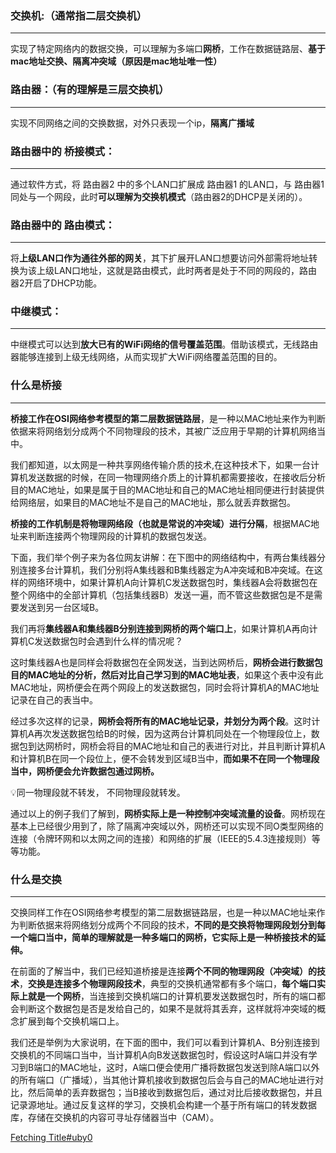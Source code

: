 ### 交换机:（通常指二层交换机）
---
实现了特定网络内的数据交换，可以理解为多端口**网桥**，工作在数据链路层、**基于mac地址交换、隔离冲突域（原因是mac地址唯一性）**

### 路由器：（有的理解是三层交换机）
---
实现不同网络之间的交换数据，对外只表现一个ip，**隔离广播域**

### 路由器中的 桥接模式：
---
通过软件方式，将 路由器2 中的多个LAN口扩展成 路由器1 的LAN口，与 路由器1 同处与一个网段，此时**可以理解为交换机模式**（路由器2的DHCP是关闭的）。

### 路由器中的 路由模式：
---
将**上级LAN口作为通往外部的网关**，其下扩展开LAN口想要访问外部需将地址转换为该上级LAN口地址，这就是路由模式，此时两者是处于不同的网段的，路由器2开启了DHCP功能。

### 中继模式：
---
中继模式可以达到**放大已有的WiFi网络的信号覆盖范围**。借助该模式，无线路由器能够连接到上级无线网络，从而实现扩大WiFi网络覆盖范围的目的。


### 什么是桥接
---
**桥接工作在OSI网络参考模型的第二层数据链路层**，是一种以MAC地址来作为判断依据来将网络划分成两个不同物理段的技术，其被广泛应用于早期的计算机网络当中。

我们都知道，以太网是一种共享网络传输介质的技术,在这种技术下，如果一台计算机发送数据的时候，在同一物理网络介质上的计算机都需要接收，在接收后分析目的MAC地址，如果是属于目的MAC地址和自己的MAC地址相同便进行封装提供给网络层，如果目的MAC地址不是自己的MAC地址，那么就丢弃数据包。

**桥接的工作机制是将物理网络段（也就是常说的冲突域）进行分隔**，根据MAC地址来判断连接两个物理网段的计算机的数据包发送。

下面，我们举个例子来为各位网友讲解：在下图中的网络结构中，有两台集线器分别连接多台计算机，我们分别将A集线器和B集线器定为A冲突域和B冲突域。在这样的网络环境中，如果计算机A向计算机C发送数据包时，集线器A会将数据包在整个网络中的全部计算机（包括集线器B）发送一遍，而不管这些数据包是不是需要发送到另一台区域B。

我们再将**集线器A和集线器B分别连接到网桥的两个端口上**，如果计算机A再向计算机C发送数据包时会遇到什么样的情况呢？

这时集线器A也是同样会将数据包在全网发送，当到达网桥后，**网桥会进行数据包目的MAC地址的分析，然后对比自己学习到的MAC地址表**，如果这个表中没有此MAC地址，网桥便会在两个网段上的发送数据包，同时会将计算机A的MAC地址记录在自己的表当中。

经过多次这样的记录，**网桥会将所有的MAC地址记录，并划分为两个段**。这时计算机A再次发送数据包给B的时候，因为这两台计算机同处在一个物理段位上，数据包到达网桥时，网桥会将目的MAC地址和自己的表进行对比，并且判断计算机A和计算机B在同一个段位上，便不会转发到区域B当中，**而如果不在同一个物理段当中，网桥便会允许数据包通过网桥。**

💡同一物理段就不转发， 不同物理段就转发。

通过以上的例子我们了解到，**网桥实际上是一种控制冲突域流量的设备**。网桥现在基本上已经很少用到了，除了隔离冲突域以外，网桥还可以实现不同O类型网络的连接（令牌环网和以太网之间的连接）和网络的扩展（IEEE的5.4.3连接规则）等等功能。

### 什么是交换
---
交换同样工作在OSI网络参考模型的第二层数据链路层，也是一种以MAC地址来作为判断依据来将网络划分成两个不同段的技术，**不同的是交换将物理网段划分到每一个端口当中，简单的理解就是一种多端口的网桥，它实际上是一种桥接技术的延伸。**

在前面的了解当中，我们已经知道桥接是连接**两个不同的物理网段（冲突域）的技术**，**交换是连接多个物理网段技术**，典型的交换机通常都有多个端口，**每个端口实际上就是一个网桥**，当连接到交换机端口的计算机要发送数据包时，所有的端口都会判断这个数据包是否是发给自己的，如果不是就将其丢弃，这样就将冲突域的概念扩展到每个交换机端口上。

我们还是举例为大家说明，在下面的图中，我们可以看到计算机A、B分别连接到交换机的不同端口当中，当计算机A向B发送数据包时，假设这时A端口并没有学习到B端口的MAC地址，这时，A端口便会使用广播将数据包发送到除A端口以外的所有端口（广播域），当其他计算机接收到数据包后会与自己的MAC地址进行对比，然后简单的丢弃数据包；当B接收到数据包后，通过对比后接收数据包，并且记录源地址。通过反复这样的学习，交换机会构建一个基于所有端口的转发数据库，存储在交换机的内容可寻址存储器当中（CAM）。

[Fetching Title#uby0](https://www.cnblogs.com/pipci/p/12906804.html)

